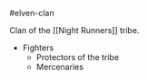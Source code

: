 #elven-clan 

Clan of the [[Night Runners]] tribe.

- Fighters
	- Protectors of the tribe
	- Mercenaries